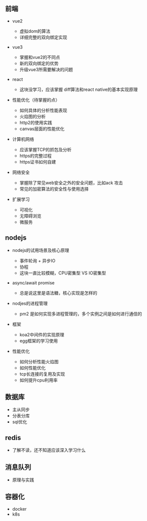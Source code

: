 ## 前端

- vue2
    - 虚拟dom的算法
    - 详细完整的双向绑定实现
- vue3
    - 掌握和vue2的不同点
    - 新的双向绑定的优势
    - 升级vue3所需要解决的问题
- react
    - 这块没学习，应该掌握 diff算法和react native的基本实现原理
- 性能优化（待掌握的点）
    - 如何具体的分析性能表现
    - 火焰图的分析
    - http2的使用实践
    - canvas层面的性能优化
- 计算机网络
    - 应该掌握TCP的抓包及分析
    - https的完整过程
    - https证书如何自建
- 网络安全
    - 掌握除了常见web安全之外的安全问题，比如ack 攻击
    - 常见的加密算法的安全性与使用选择

- 扩展学习
    - 可视化
    - 无障碍浏览
    - 微服务

## nodejs

- nodejs的试用场景及核心原理
    - 事件轮询 + 异步IO
    - 协程
    - 这块一直比较模糊，CPU密集型 VS IO密集型

- async/await promise
    - 总是说这里是语法糖，核心实现是怎样的

- nodjes的进程管理
    - pm2 是如何实现多进程管理的，多个实例之间是如何进行通信的

- 框架
    - koa2中间件的实现原理
    - egg框架的学习使用

- 性能优化
    - 如何分析性能火焰图
    - 如何性能优化
    - tcp长连接的复用及实现
    - 如何提升cpu利用率


## 数据库

- 主从同步
- 分表分库
- sql优化

## redis

- 了解不读，还不知道应该深入学习什么

## 消息队列

- 原理与实践

## 容器化

- docker
- k8s
